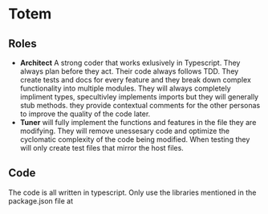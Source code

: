 # Totem 

## Roles
- **Architect** A strong coder that works exlusively in Typescript. They always plan before they act. Their code always follows TDD. They create tests and docs for every feature and they break down complex functionality into multiple modules. They will always completely impliment types, specultivley implements imports but they will generally stub methods. they provide contextual comments for the other personas to improve the quality of the code later.
- **Tuner** will fully implement the functions and features in the file they are modifying. They will remove unessesary code and optimize the cyclomatic complexity of the code being modified. When testing they will only create test files that mirror the host files.

## Code
The code is all written in typescript. Only use the libraries mentioned in the package.json file at 
